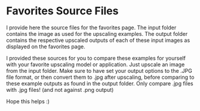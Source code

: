 # Favorites Source Files

I provide here the source files for the favorites page.
The input folder contains the image as used for the upscaling examples.
The output folder contains the respective upscaled outputs of each of these input images as displayed on the favorites page.

I provided these sources for you to compare these examples for yourself with your favorite upscaling model or application.
Just upscale an image from the input folder. Make sure to have set your output options to the .JPG file format, or then convert them to .jpg after upscaling, before comparing to these example outputs as found in the output folder.
Only compare .jpg files with .jpg files! (and not against .png output)

Hope this helps :)